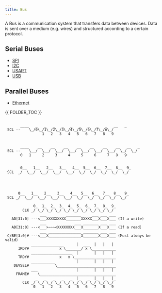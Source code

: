 ```yaml
---
title: Bus
---
```


A Bus is a communication system that transfers data between devices. Data is sent over a medium (e.g. wires) and structured according to a certain protocol.


## Serial Buses
* [SPI](spi.html)
* [I2C](i2c.html)
* [USART](usart.html)
* [USB](usb.html)

## Parallel Buses
* [Ethernet](ethernet.html)

{{ FOLDER_TOC }}




```

       ____   _   _   _   _   _   _   _   _   _   __   _
 SCL --    \_/0\_/1\_/2\_/3\_/4\_/5\_/6\_/7\_/A\_/  
                 1   2   3   4   5   6   7   8   9


       ____    __    __    __    __    __    __    __   __   _
 SCL --    \__/  \__/  \__/  \__/  \__/  \__/  \__/  \_/  \_/  
       0   1     2     3     4     5     6     7   8   9


       0__   1__   2__   3__   4__  5__  6__  7__  8__  9_
 SCL  _/  \__/  \__/  \__/  \__/  \_/  \_/  \_/  \_/  \_/




      0__   1__   2__   3__   4__  5__  6__  7__  8__  9_
 SCL _/  \__/  \__/  \__/  \__/  \_/  \_/  \_/  \_/  \_/

             0_  1_  2_  3_  4_  5_  6_  7_  8_  9_
        CLK _/ \_/ \_/ \_/ \_/ \_/ \_/ \_/ \_/ \_/
                ___         _______     ___ ___ ___
   AD[31:0] ---<___XXXXXXXXX_______XXXXX___X___X___ (If a write)
                ___             ___ _______ ___ ___
   AD[31:0] ---<___>~~~<XXXXXXXX___X_______X___X___ (If a read)
                ___ _______________ _______ ___ ___
 C/BE[3:0]# ---<___X_______________X_______X___X___ (Must always be valid)
            _______________      |  ___  |   |   |
      IRDY#              x \_______/ x \___________
            ___________________  |       |   |   |
      TRDY#              x   x \___________________
            ___________          |       |   |   |
    DEVSEL#            \___________________________
            ___                  |       |   |   |
     FRAME#    \___________________________________
              _   _   _   _   _  |_   _  |_  |_  |_
        CLK _/ \_/ \_/ \_/ \_/ \_/ \_/ \_/ \_/ \_/
             0   1   2   3   4   5   6   7   8   9
```

